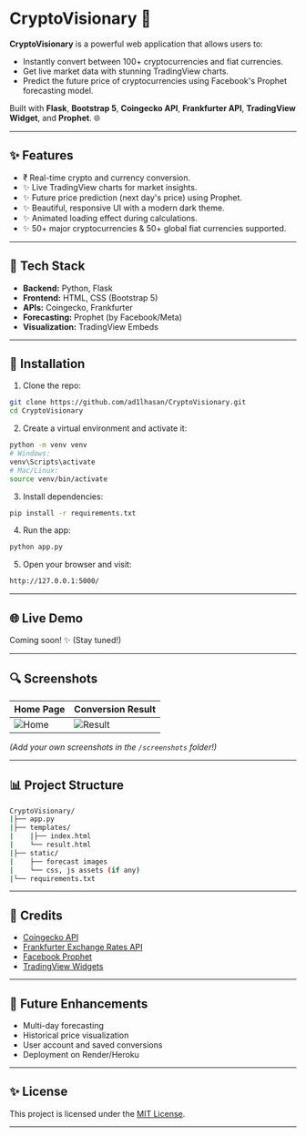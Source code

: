 # CryptoVisionary 🚀

**CryptoVisionary** is a powerful web application that allows users to:
- Instantly convert between 100+ cryptocurrencies and fiat currencies.
- Get live market data with stunning TradingView charts.
- Predict the future price of cryptocurrencies using Facebook's Prophet forecasting model.

Built with **Flask**, **Bootstrap 5**, **Coingecko API**, **Frankfurter API**, **TradingView Widget**, and **Prophet**. 🌐

---

## ✨ Features

- ₹ Real-time crypto and currency conversion.
- ✨ Live TradingView charts for market insights.
- ✨ Future price prediction (next day's price) using Prophet.
- ✨ Beautiful, responsive UI with a modern dark theme.
- ✨ Animated loading effect during calculations.
- ✨ 50+ major cryptocurrencies & 50+ global fiat currencies supported.

---

## 🚀 Tech Stack

- **Backend:** Python, Flask
- **Frontend:** HTML, CSS (Bootstrap 5)
- **APIs:** Coingecko, Frankfurter
- **Forecasting:** Prophet (by Facebook/Meta)
- **Visualization:** TradingView Embeds

---

## 🔧 Installation

1. Clone the repo:
```bash
git clone https://github.com/ad1lhasan/CryptoVisionary.git
cd CryptoVisionary
```

2. Create a virtual environment and activate it:
```bash
python -m venv venv
# Windows:
venv\Scripts\activate
# Mac/Linux:
source venv/bin/activate
```

3. Install dependencies:
```bash
pip install -r requirements.txt
```

4. Run the app:
```bash
python app.py
```

5. Open your browser and visit:
```bash
http://127.0.0.1:5000/
```

---

## 🌐 Live Demo

Coming soon! ✨ (Stay tuned!)

---

## 🔍 Screenshots

| Home Page | Conversion Result |
|-----------|-------------------|
| ![Home](screenshots/home.png) | ![Result](screenshots/result.png) |

*(Add your own screenshots in the `/screenshots` folder!)*

---

## 📊 Project Structure

```bash
CryptoVisionary/
|├── app.py
|├── templates/
|    |├── index.html
|    └── result.html
|├── static/
|    ├── forecast images
|    └── css, js assets (if any)
|└── requirements.txt
```

---

## 💚 Credits
- [Coingecko API](https://www.coingecko.com/en/api)
- [Frankfurter Exchange Rates API](https://www.frankfurter.app/)
- [Facebook Prophet](https://facebook.github.io/prophet/)
- [TradingView Widgets](https://www.tradingview.com/widget/)

---

## 🚀 Future Enhancements
- Multi-day forecasting
- Historical price visualization
- User account and saved conversions
- Deployment on Render/Heroku

---

## ✨ License

This project is licensed under the [MIT License](LICENSE).

---

